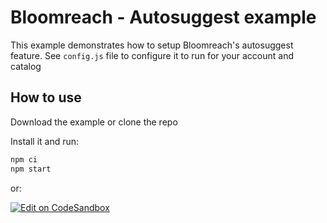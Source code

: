 # Bloomreach - Autosuggest example

This example demonstrates how to setup Bloomreach's autosuggest feature. See `config.js` file to configure it to run for your account and catalog

## How to use

Download the example or clone the repo

Install it and run:

```bash
npm ci
npm start
```

or:

[![Edit on CodeSandbox](https://codesandbox.io/static/img/play-codesandbox.svg)](https://codesandbox.io/p/sandbox/github/bloomreach/web-code-samples/tree/main/examples/autosuggest)
